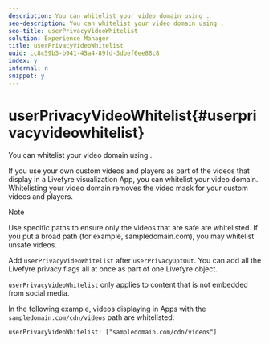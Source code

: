 ```yaml
---
description: You can whitelist your video domain using .
seo-description: You can whitelist your video domain using .
seo-title: userPrivacyVideoWhitelist
solution: Experience Manager
title: userPrivacyVideoWhitelist
uuid: cc8c59b3-b941-45a4-89fd-3dbef6ee88c8
index: y
internal: n
snippet: y
---
```


# userPrivacyVideoWhitelist{#userprivacyvideowhitelist}

You can whitelist your video domain using .

If you use your own custom videos and players as part of the videos that display in a Livefyre visualization App, you can whitelist your video domain. Whitelisting your video domain removes the video mask for your custom videos and players.

>[!NOTE]
>
>Use specific paths to ensure only the videos that are safe are whitelisted. If you put a broad path (for example, sampledomain.com), you may whitelist unsafe videos.

Add `userPrivacyVideoWhitelist` after `userPrivacyOptOut`. You can add all the Livefyre privacy flags all at once as part of one Livefyre object.

`userPrivacyVideoWhitelist` only applies to content that is not embedded from social media.

In the following example, videos displaying in Apps with the `sampledomain.com/cdn/videos` path are whitelisted:

```
userPrivacyVideoWhitelist: ["sampledomain.com/cdn/videos"]
```

